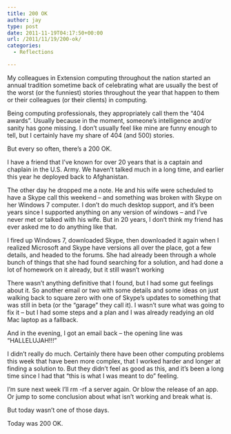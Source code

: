 ```yaml
---
title: 200 OK
author: jay
type: post
date: 2011-11-19T04:17:50+00:00
url: /2011/11/19/200-ok/
categories:
  - Reflections

---
```

My colleagues in Extension computing throughout the nation started an annual tradition sometime back of celebrating what are usually the best of the worst (or the funniest) stories throughout the year that happen to them or their colleagues (or their clients) in computing.

Being computing professionals, they appropriately call them the “404 awards”. Usually because in the moment, someone’s intelligence and/or sanity has gone missing. I don’t usually feel like mine are funny enough to tell, but I certainly have my share of 404 (and 500) stories.

But every so often, there’s a 200 OK.

I have a friend that I’ve known for over 20 years that is a captain and chaplain in the U.S. Army. We haven’t talked much in a long time, and earlier this year he deployed back to Afghanistan.

The other day he dropped me a note. He and his wife were scheduled to have a Skype call this weekend &#8211; and something was broken with Skype on her Windows 7 computer. I don’t do much desktop support, and it’s been years since I supported anything on any version of windows &#8211; and I’ve never met or talked with his wife. But in 20 years, I don’t think my friend has ever asked me to do anything like that.

I fired up Windows 7, downloaded Skype, then downloaded it again when I realized Microsoft and Skype have versions all over the place, got a few details, and headed to the forums. She had already been through a whole bunch of things that she had found searching for a solution, and had done a lot of homework on it already, but it still wasn’t working

There wasn’t anything definitive that I found, but I had some gut feelings about it. So another email or two with some details and some ideas on just walking back to square zero with one of Skype’s updates to something that was still in beta (or the “garage” they call it). I wasn’t sure what was going to fix it &#8211; but I had some steps and a plan and I was already readying an old Mac laptop as a fallback.

And in the evening, I got an email back &#8211; the opening line was “HALLELUJAH!!!”

I didn’t really do much. Certainly there have been other computing problems this week that have been more complex, that I worked harder and longer at finding a solution to. But they didn’t feel as good as this, and it’s been a long time since I had that “this is what I was meant to do” feeling.

I’m sure next week I’ll rm -rf a server again. Or blow the release of an app. Or jump to some conclusion about what isn’t working and break what is.

But today wasn’t one of those days.

Today was 200 OK.